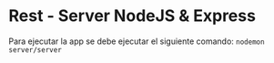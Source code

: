# Rest - Server NodeJS & Express #

Para ejecutar la app se debe ejecutar el siguiente comando:
``` nodemon server/server ```